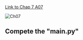 
[Link to Chap 7 A07](https://docs.google.com/presentation/d/16Lg15We_18LVyquswkjr61CDRxR3O9uaTISKX7v8thc/edit#slide=id.g117599b468e_0_56)

![Ch07](https://nimbus-screenshots.s3.amazonaws.com/s/d61c5d5dabdbff8e728b963061628462.png)

## Compete the "main.py"


